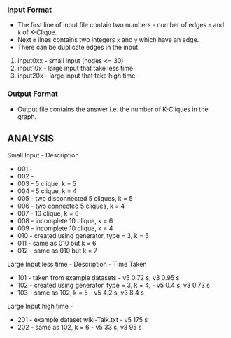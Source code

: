 ### Input Format

- The first line of input file contain two numbers - number of edges `m` and `k` of K-Clique.
- Next `m` lines contains two integers `x` and `y` which have an edge.
- There can be duplicate edges in the input.

1. input0xx - small input (nodes <= 30)
2. input10x - large input that take less time
3. input20x - large input that take high time 

### Output Format
- Output file contains the answer i.e. the number of K-Cliques in the graph.

## ANALYSIS

Small Input - Description
- 001 - 
- 002 - 
- 003 - 5 clique, k = 5
- 004 - 5 clique, k = 4
- 005 - two disconnected 5 cliques, k = 5
- 006 - two connected 5 cliques, k = 4
- 007 - 10 clique, k = 6
- 008 - incomplete 10 clique, k = 6
- 009 - incomplete 10 clique, k = 4
- 010 - created using generator, type = 3, k = 5
- 011 - same as 010 but k = 6
- 012 - same as 010 but k = 7


Large Input less time - Description - Time Taken
- 101 - taken from example datasets - v5 0.72 s, v3 0.95 s
- 102 - created using generator, type = 3, k = 4,  - v5 0.4 s, v3 0.73 s
- 103 - same as 102, k = 5  - v5 4.2 s, v3 8.4 s


Large Input high time - 
- 201 - example dataset wiki-Talk.txt - v5 175 s
- 202 - same as 102, k = 6 - v5 33 s, v3 95 s